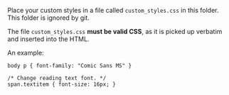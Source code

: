 Place your custom styles in a file called `custom_styles.css` in this folder.  This folder is ignored by git.

The file `custom_styles.css` **must be valid CSS**, as it is picked up verbatim and inserted into the HTML.

An example:

```
body p { font-family: "Comic Sans MS" }

/* Change reading text font. */
span.textitem { font-size: 16px; }
```
